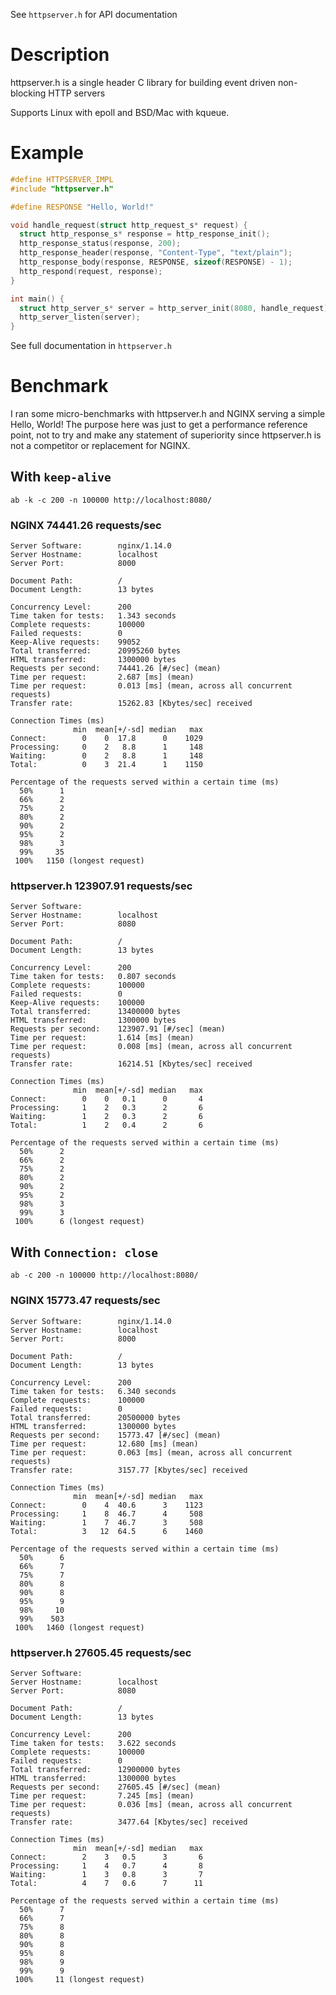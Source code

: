 See `httpserver.h` for API documentation

# Description

httpserver.h is a single header C library for building event driven non-blocking HTTP servers

Supports Linux with epoll and BSD/Mac with kqueue.

# Example

```c
#define HTTPSERVER_IMPL
#include "httpserver.h"

#define RESPONSE "Hello, World!"

void handle_request(struct http_request_s* request) {
  struct http_response_s* response = http_response_init();
  http_response_status(response, 200);
  http_response_header(response, "Content-Type", "text/plain");
  http_response_body(response, RESPONSE, sizeof(RESPONSE) - 1);
  http_respond(request, response);
}

int main() {
  struct http_server_s* server = http_server_init(8080, handle_request);
  http_server_listen(server);
}

```

See full documentation in `httpserver.h`

# Benchmark

I ran some micro-benchmarks with httpserver.h and NGINX serving a simple Hello, World! 
The purpose here was just to get a performance reference point, not to try and make
any statement of superiority since httpserver.h is not a competitor or replacement for
NGINX.

## With `keep-alive`
`ab -k -c 200 -n 100000 http://localhost:8080/`

### NGINX 74441.26 requests/sec
```
Server Software:        nginx/1.14.0
Server Hostname:        localhost
Server Port:            8000

Document Path:          /
Document Length:        13 bytes

Concurrency Level:      200
Time taken for tests:   1.343 seconds
Complete requests:      100000
Failed requests:        0
Keep-Alive requests:    99052
Total transferred:      20995260 bytes
HTML transferred:       1300000 bytes
Requests per second:    74441.26 [#/sec] (mean)
Time per request:       2.687 [ms] (mean)
Time per request:       0.013 [ms] (mean, across all concurrent requests)
Transfer rate:          15262.83 [Kbytes/sec] received

Connection Times (ms)
              min  mean[+/-sd] median   max
Connect:        0    0  17.8      0    1029
Processing:     0    2   8.8      1     148
Waiting:        0    2   8.8      1     148
Total:          0    3  21.4      1    1150

Percentage of the requests served within a certain time (ms)
  50%      1
  66%      2
  75%      2
  80%      2
  90%      2
  95%      2
  98%      3
  99%     35
 100%   1150 (longest request)
```

### httpserver.h 123907.91 requests/sec
```
Server Software:        
Server Hostname:        localhost
Server Port:            8080

Document Path:          /
Document Length:        13 bytes

Concurrency Level:      200
Time taken for tests:   0.807 seconds
Complete requests:      100000
Failed requests:        0
Keep-Alive requests:    100000
Total transferred:      13400000 bytes
HTML transferred:       1300000 bytes
Requests per second:    123907.91 [#/sec] (mean)
Time per request:       1.614 [ms] (mean)
Time per request:       0.008 [ms] (mean, across all concurrent requests)
Transfer rate:          16214.51 [Kbytes/sec] received

Connection Times (ms)
              min  mean[+/-sd] median   max
Connect:        0    0   0.1      0       4
Processing:     1    2   0.3      2       6
Waiting:        1    2   0.3      2       6
Total:          1    2   0.4      2       6

Percentage of the requests served within a certain time (ms)
  50%      2
  66%      2
  75%      2
  80%      2
  90%      2
  95%      2
  98%      3
  99%      3
 100%      6 (longest request)
```

## With `Connection: close`
`ab -c 200 -n 100000 http://localhost:8080/`

### NGINX 15773.47 requests/sec
```
Server Software:        nginx/1.14.0
Server Hostname:        localhost
Server Port:            8000

Document Path:          /
Document Length:        13 bytes

Concurrency Level:      200
Time taken for tests:   6.340 seconds
Complete requests:      100000
Failed requests:        0
Total transferred:      20500000 bytes
HTML transferred:       1300000 bytes
Requests per second:    15773.47 [#/sec] (mean)
Time per request:       12.680 [ms] (mean)
Time per request:       0.063 [ms] (mean, across all concurrent requests)
Transfer rate:          3157.77 [Kbytes/sec] received

Connection Times (ms)
              min  mean[+/-sd] median   max
Connect:        0    4  40.6      3    1123
Processing:     1    8  46.7      4     508
Waiting:        1    7  46.7      3     508
Total:          3   12  64.5      6    1460

Percentage of the requests served within a certain time (ms)
  50%      6
  66%      7
  75%      7
  80%      8
  90%      8
  95%      9
  98%     10
  99%    503
 100%   1460 (longest request)
```

### httpserver.h 27605.45 requests/sec
```
Server Software:        
Server Hostname:        localhost
Server Port:            8080

Document Path:          /
Document Length:        13 bytes

Concurrency Level:      200
Time taken for tests:   3.622 seconds
Complete requests:      100000
Failed requests:        0
Total transferred:      12900000 bytes
HTML transferred:       1300000 bytes
Requests per second:    27605.45 [#/sec] (mean)
Time per request:       7.245 [ms] (mean)
Time per request:       0.036 [ms] (mean, across all concurrent requests)
Transfer rate:          3477.64 [Kbytes/sec] received

Connection Times (ms)
              min  mean[+/-sd] median   max
Connect:        2    3   0.5      3       6
Processing:     1    4   0.7      4       8
Waiting:        1    3   0.8      3       7
Total:          4    7   0.6      7      11

Percentage of the requests served within a certain time (ms)
  50%      7
  66%      7
  75%      8
  80%      8
  90%      8
  95%      8
  98%      9
  99%      9
 100%     11 (longest request)
```

